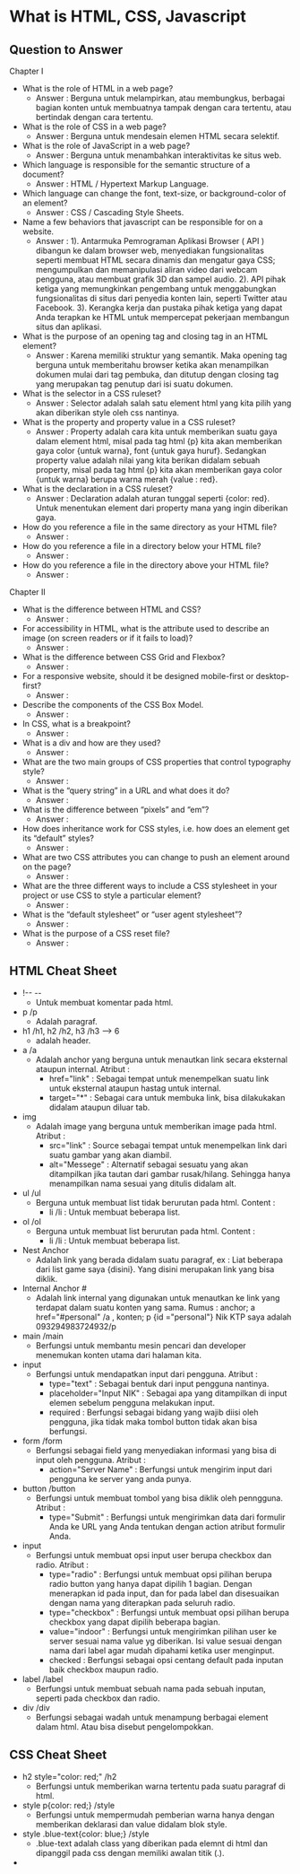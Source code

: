 # What is HTML, CSS, Javascript

## Question to Answer

Chapter I

* What is the role of HTML in a web page?
    * Answer : Berguna untuk melampirkan, atau membungkus, berbagai bagian konten untuk membuatnya tampak dengan cara tertentu, atau bertindak dengan cara tertentu.
* What is the role of CSS in a web page?
    * Answer : Berguna untuk mendesain elemen HTML secara selektif.
* What is the role of JavaScript in a web page?
    * Answer : Berguna untuk menambahkan interaktivitas ke situs web.
* Which language is responsible for the semantic structure of a document?
    * Answer : HTML / Hypertext Markup Language.
* Which language can change the font, text-size, or background-color of an element?
    * Answer : CSS / Cascading Style Sheets.
* Name a few behaviors that javascript can be responsible for on a website.
    * Answer : 1). Antarmuka Pemrograman Aplikasi Browser ( API ) dibangun ke dalam browser web, menyediakan fungsionalitas seperti membuat HTML secara dinamis dan mengatur gaya CSS; mengumpulkan dan memanipulasi aliran video dari webcam pengguna, atau membuat grafik 3D dan sampel audio. 2). API pihak ketiga yang memungkinkan pengembang untuk menggabungkan fungsionalitas di situs dari penyedia konten lain, seperti Twitter atau Facebook. 3). Kerangka kerja dan pustaka pihak ketiga yang dapat Anda terapkan ke HTML untuk mempercepat pekerjaan membangun situs dan aplikasi.
* What is the purpose of an opening tag and closing tag in an HTML element?
    * Answer : Karena memiliki struktur yang semantik. Maka opening tag berguna untuk memberitahu browser ketika akan  menampilkan dokumen mulai dari tag pembuka, dan ditutup dengan closing tag yang merupakan tag penutup dari isi suatu dokumen.
* What is the selector in a CSS ruleset?
    * Answer : Selector adalah salah satu element html yang kita pilih yang akan diberikan style oleh css nantinya.
* What is the property and property value in a CSS ruleset?
    * Answer : Property adalah cara kita untuk memberikan suatu gaya dalam element html, misal pada tag html {p} kita akan memberikan gaya color {untuk warna}, font {untuk gaya huruf}. Sedangkan property value adalah nilai yang kita berikan didalam sebuah property, misal pada tag html {p} kita akan memberikan gaya color {untuk warna} berupa warna merah {value : red}.
* What is the declaration in a CSS ruleset?
    * Answer : Declaration adalah aturan tunggal seperti {color: red}. Untuk menentukan element dari property mana yang ingin diberikan gaya.
* How do you reference a file in the same directory as your HTML file?
    * Answer : 
* How do you reference a file in a directory below your HTML file?
    * Answer : 
* How do you reference a file in the directory above your HTML file?
    * Answer : 

Chapter II

* What is the difference between HTML and CSS?
    * Answer : 
* For accessibility in HTML, what is the attribute used to describe an image (on screen readers or if it fails to load)?
    * Answer : 
* What is the difference between CSS Grid and Flexbox?
    * Answer : 
* For a responsive website, should it be designed mobile-first or desktop-first?
    * Answer : 
* Describe the components of the CSS Box Model.
    * Answer : 
* In CSS, what is a breakpoint?
    * Answer : 
* What is a div and how are they used?
    * Answer : 
* What are the two main groups of CSS properties that control typography style?
    * Answer : 
* What is the “query string” in a URL and what does it do?
    * Answer : 
* What is the difference between “pixels” and “em”?
    * Answer : 
* How does inheritance work for CSS styles, i.e. how does an element get its “default” styles?
    * Answer : 
* What are two CSS attributes you can change to push an element around on the page?
    * Answer : 
* What are the three different ways to include a CSS stylesheet in your project or use CSS to style a particular element?
    * Answer : 
* What is the “default stylesheet” or “user agent stylesheet”?
    * Answer : 
* What is the purpose of a CSS reset file?
    * Answer : 

## HTML Cheat Sheet

* !-- --
    * Untuk membuat komentar pada html.
* p /p
    * Adalah paragraf.
* h1 /h1, h2 /h2, h3 /h3 --> 6
    * adalah header.
* a /a
    * Adalah anchor yang berguna untuk menautkan link secara eksternal ataupun internal.
        Atribut :
        * href="link" : Sebagai tempat untuk menempelkan suatu link untuk eksternal ataupun hastag untuk internal.
        * target="*" : Sebagai cara untuk membuka link, bisa dilakukakan didalam ataupun diluar tab.
* img
    * Adalah image yang berguna untuk memberikan image pada html.
        Atribut :
        * src="link" : Source sebagai tempat untuk menempelkan link dari suatu gambar yang akan diambil.
        * alt="Messege" : Alternatif sebagai sesuatu yang akan ditampilkan jika tautan dari gambar rusak/hilang. Sehingga hanya menampilkan nama sesuai yang ditulis didalam alt.
* ul /ul
    * Berguna untuk membuat list tidak berurutan pada html.
        Content : 
        * li /li : Untuk membuat beberapa list.
* ol /ol
    * Berguna untuk membuat list berurutan pada html.
        Content :
        * li /li : Untuk membuat beberapa list.
* Nest Anchor
    * Adalah link yang berada didalam suatu paragraf, ex : Liat beberapa dari list game saya {disini}. Yang disini merupakan link yang bisa diklik.
* Internal Anchor #
    * Adalah link internal yang digunakan untuk menautkan ke link yang terdapat dalam suatu konten yang sama.
        Rumus : anchor; a href="#personal" /a , konten; p {id ="personal"} Nik KTP saya adalah 093294983724932/p
* main /main
    * Berfungsi untuk membantu mesin pencari dan developer menemukan konten utama dari halaman kita.
* input
    * Berfungsi untuk mendapatkan input dari pengguna.
        Atribut : 
        * type="text" : Sebagai bentuk dari input pengguna nantinya.
        * placeholder="Input NIK" : Sebagai apa yang ditampilkan di input elemen sebelum pengguna melakukan input.
        * required : Berfungsi sebagai bidang yang wajib diisi oleh pengguna, jika tidak maka tombol button tidak akan bisa berfungsi.
* form /form
    * Berfungsi sebagai field yang menyediakan informasi yang bisa di input oleh pengguna.
        Atribut :
        * action="Server Name" : Berfungsi untuk mengirim input dari pengguna ke server yang anda punya.
* button /button
    * Berfungsi untuk membuat tombol yang bisa diklik oleh penngguna.
        Atribut :
        * type="Submit" : Berfungsi untuk mengirimkan data dari formulir Anda ke URL yang Anda tentukan dengan action atribut formulir Anda.
* input
    * Berfungsi untuk membuat opsi input user berupa checkbox dan radio.
        Atribut :
        * type="radio" : Berfungsi untuk membuat opsi pilihan berupa radio button yang hanya dapat dipilih 1 bagian. Dengan menerapkan id pada input, dan for pada label dan disesuaikan dengan nama yang diterapkan pada seluruh radio.
        * type="checkbox" : Berfungsi untuk membuat opsi pilihan berupa checkbox yang dapat dipilih beberapa bagian.
        * value="indoor" : Berfungsi untuk mengirimkan pilihan user ke server sesuai nama value yg diberikan. Isi value sesuai dengan nama dari label agar mudah dipahami ketika user menginput.
        * checked : Berfungsi sebagai opsi centang default pada inputan baik checkbox maupun radio.
* label /label
    * Berfungsi untuk membuat sebuah nama pada sebuah inputan, seperti pada checkbox dan radio.
* div /div
    * Berfungsi sebagai wadah untuk menampung berbagai element dalam html. Atau bisa disebut pengelompokkan.

## CSS Cheat Sheet

* h2 style="color: red;" /h2
    * Berfungsi untuk memberikan warna tertentu pada suatu paragraf di html.
* style p{color: red;} /style
    * Berfungsi untuk mempermudah pemberian warna hanya dengan memberikan deklarasi dan value didalam blok style.
* style .blue-text{color: blue;} /style
    * .blue-text adalah class yang diberikan pada elemnt di html dan dipanggil pada css dengan memiliki awalan titik (.).
* 